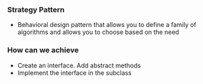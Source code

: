 ### Strategy Pattern

* Behavioral design pattern that allows you to define a family of algorithms and allows you to choose based on the need

### How can we achieve

* Create an interface. Add abstract methods
* Implement the interface in the subclass